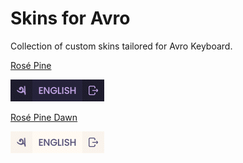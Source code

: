 # Skins for Avro
Collection of custom skins tailored for Avro Keyboard.

[Rosé Pine](https://github.com/rahaaatul/Skins-for-Avro/blob/main/Ros%C3%A9%20Pine/Rose%20Pine%20Mini.avroskin)

![Preview](https://github.com/rahaaatul/Skins-for-Avro/blob/main/.assets/gif/Rose%20Pine.gif)

[Rosé Pine Dawn](https://github.com/rahaaatul/Skins-for-Avro/blob/main/Ros%C3%A9%20Pine/Ros%C3%A9%20Pine%20Dawn%20Mini.avroskin)

![Preview](https://github.com/rahaaatul/Skins-for-Avro/blob/main/.assets/gif/Rose%20Pine%20Dawn.gif)
